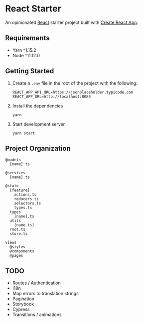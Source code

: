 # React Starter

An opinionated [React](https://github.com/facebook/react) starter project built with [Create React App](https://github.com/facebook/create-react-app).

## Requirements

- Yarn ^1.15.2
- Node ^11.12.0

## Getting Started

1.  Create a `.env` file in the root of the project with the following:

        REACT_APP_API_URL=https://jsonplaceholder.typicode.com
        REACT_APP_URL=http://localhost:8080

2.  Install the dependencies

        yarn

3.  Start development server

        yarn start

## Project Organization

```
@models
  [name].ts

@services
  [name].ts

@state
  [feature]
    actions.ts
    reducers.ts
    selectors.ts
    types.ts
  types
    [name].ts
  utils
    [name.ts]
  root.ts
  store.ts

views
  @styles
  @components
  @pages
```

## TODO
* Routes / Authentication
* i18n
* Map errors to translation strings
* Pagination
* Storybook
* Cypress
* Transitions / animations
